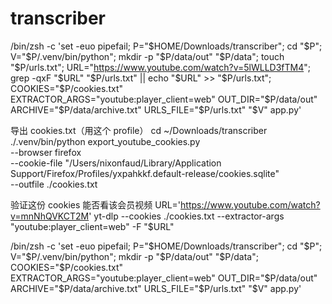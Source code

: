 # transcriber
/bin/zsh -c 'set -euo pipefail; P="$HOME/Downloads/transcriber"; cd "$P"; V="$P/.venv/bin/python"; mkdir -p "$P/data/out" "$P/data"; touch "$P/urls.txt"; URL="https://www.youtube.com/watch?v=5lWLLD3fTM4"; grep -qxF "$URL" "$P/urls.txt" || echo "$URL" >> "$P/urls.txt"; COOKIES="$P/cookies.txt" EXTRACTOR_ARGS="youtube:player_client=web" OUT_DIR="$P/data/out" ARCHIVE="$P/data/archive.txt" URLS_FILE="$P/urls.txt" "$V" app.py'

导出 cookies.txt（用这个 profile）
cd ~/Downloads/transcriber
./.venv/bin/python export_youtube_cookies.py \
  --browser firefox \
  --cookie-file "/Users/nixonfaud/Library/Application Support/Firefox/Profiles/yxpahkkf.default-release/cookies.sqlite" \
  --outfile ./cookies.txt

验证这份 cookies 能否看该会员视频
URL='https://www.youtube.com/watch?v=mnNhQVKCT2M'
yt-dlp --cookies ./cookies.txt --extractor-args "youtube:player_client=web" -F "$URL"

/bin/zsh -c 'set -euo pipefail; P="$HOME/Downloads/transcriber"; cd "$P"; V="$P/.venv/bin/python"; mkdir -p "$P/data/out" "$P/data"; COOKIES="$P/cookies.txt" EXTRACTOR_ARGS="youtube:player_client=web" OUT_DIR="$P/data/out" ARCHIVE="$P/data/archive.txt" URLS_FILE="$P/urls.txt" "$V" app.py'


